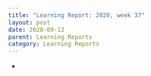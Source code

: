 ```yaml
---
title: "Learning Report: 2020, week 37"
layout: post
date: 2020-09-13
parent: Learning Reports
category: Learning Reports
---
```


* 